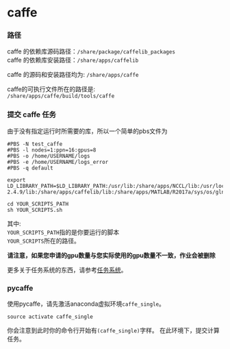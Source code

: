 # caffe

### 路径

caffe 的依赖库源码路径：`/share/package/caffelib_packages`  
caffe 的依赖库安装路径：`/share/apps/caffelib`  

caffe 的源码和安装路径均为: `/share/apps/caffe`  

caffe的可执行文件所在的路径是:  
`/share/apps/caffe/build/tools/caffe`

### 提交 caffe 任务
由于没有指定运行时所需要的库，所以一个简单的pbs文件为 
```shell
#PBS -N test_caffe
#PBS -l nodes=1:ppn=16:gpus=8
#PBS -o /home/USERNAME/logs
#PBS -e /home/USERNAME/logs_error
#PBS -q default

export LD_LIBRARY_PATH=$LD_LIBRARY_PATH:/usr/lib:/share/apps/NCCL/lib:/usr/local/cuda/lib64:/share/apps/Opencv-2.4.9/lib:/share/apps/caffelib/lib:/share/apps/MATLAB/R2017a/sys/os/glnxa64

cd YOUR_SCRIPTS_PATH
sh YOUR_SCRIPTS.sh
```

其中:  
`YOUR_SCRIPTS_PATH`指的是你要运行的脚本  
`YOUR_SCRIPTS`所在的路径。

**请注意，如果您申请的gpu数量与您实际使用的gpu数量不一致，作业会被删除**

更多关于任务系统的东西，请参考[任务系统](../jobs.md)。

### pycaffe
使用pycaffe，请先激活anaconda虚拟环境`caffe_single`。  

`source activate caffe_single`

你会注意到此时你的命令行开始有`(caffe_single)`字样。
在此环境下，提交计算任务。



